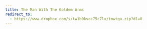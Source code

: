 ```yaml
---
title: The Man With The Goldem Arms
redirect_to:
  - https://www.dropbox.com/s/tw1b0kvoc75c7lx/tmwtga.zip?dl=0
---
```

